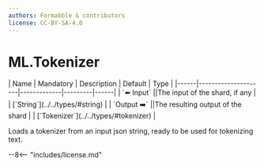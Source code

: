 ```yaml
---
authors: Formabble & contributors
license: CC-BY-SA-4.0
---
```



# ML.Tokenizer

<div class="sh-parameters" markdown="1">
| Name | Mandatory | Description | Default | Type |
|------|---------------------|-------------|---------|------|
| `⬅️ Input` ||The input of the shard, if any | | [`String`](../../types/#string) |
| `Output ➡️` ||The resulting output of the shard | | [`Tokenizer`](../../types/#tokenizer) |

</div>

Loads a tokenizer from an input json string, ready to be used for tokenizing text.

--8<-- "includes/license.md"


